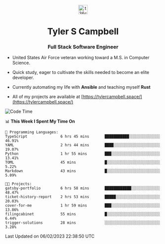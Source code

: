 <p align="center">
<a href="https://www.linkedin.com/in/t36campbell" target="blank"><img align="center" src="https://ik.imagekit.io/t36campbell/Portfolio/linkedin.png.original_m8bbGgPh6.png" alt="t36campbell" height="30" width="30" /></a>
</p>
<h1 align="center">Tyler S Campbell</h1>
<h3 align="center">Full Stack Software Engineer</h3>

* United States Air Force veteran working toward a M.S. in Computer Science.

* Quick study, eager to cultivate the skills needed to become an elite developer.

* Currently automating my life with **Ansible** and teaching myself **Rust**

* All of my projects are available at [https://tylercampbell.space/](https://tylercampbell.space/)

<!--START_SECTION:waka-->
![Code Time](http://img.shields.io/badge/Code%20Time-2%2C145%20hrs%2010%20mins-blue)

📊 **This Week I Spent My Time On** 

```text
💬 Programming Languages: 
TypeScript               6 hrs 45 mins       ███████████░░░░░░░░░░░░░░   46.91% 
YAML                     2 hrs 44 mins       ████░░░░░░░░░░░░░░░░░░░░░   19.07% 
Python                   1 hr 55 mins        ███░░░░░░░░░░░░░░░░░░░░░░   13.41% 
TOML                     45 mins             █░░░░░░░░░░░░░░░░░░░░░░░░   5.22% 
Markdown                 43 mins             █░░░░░░░░░░░░░░░░░░░░░░░░   5.09%

🐱‍💻 Projects: 
gatsby-portfolio         6 hrs 58 mins       ████████████░░░░░░░░░░░░░   48.47% 
ticket-history-report    2 hrs 53 mins       █████░░░░░░░░░░░░░░░░░░░░   20.03% 
cover-for-me             1 hr 59 mins        ███░░░░░░░░░░░░░░░░░░░░░░   13.86% 
filingcabinet            55 mins             █░░░░░░░░░░░░░░░░░░░░░░░░   6.44% 
trigger-solutions        28 mins             ░░░░░░░░░░░░░░░░░░░░░░░░░   3.28%

```


 Last Updated on 06/02/2023 22:38:50 UTC
<!--END_SECTION:waka-->
